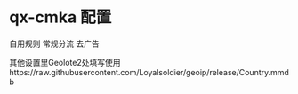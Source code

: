 # qx-cmka 配置

自用规则 常规分流 去广告

其他设置里Geolote2处填写使用https://raw.githubusercontent.com/Loyalsoldier/geoip/release/Country.mmdb

